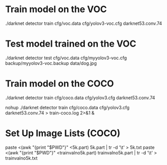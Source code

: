 # Train model on the VOC
./darknet detector train cfg/voc.data cfg/yolov3-voc.cfg darknet53.conv.74

# Test model trained on the VOC
./darknet detector test cfg/voc.data cfg/myyolov3-voc.cfg backup/myyolov3-voc.backup data/dog.jpg

# Train model on the COCO
./darknet detector train cfg/coco.data cfg/yolov3.cfg darknet53.conv.74

nohup ./darknet detector train cfg/coco.data cfg/yolov3.cfg darknet53.conv.74 > train-coco.log 2>&1 &


# Set Up Image Lists (COCO)
paste <(awk "{print \"$PWD\"}" <5k.part) 5k.part | tr -d '\t' > 5k.txt
paste <(awk "{print \"$PWD\"}" <trainvalno5k.part) trainvalno5k.part | tr -d '\t' > trainvalno5k.txt
